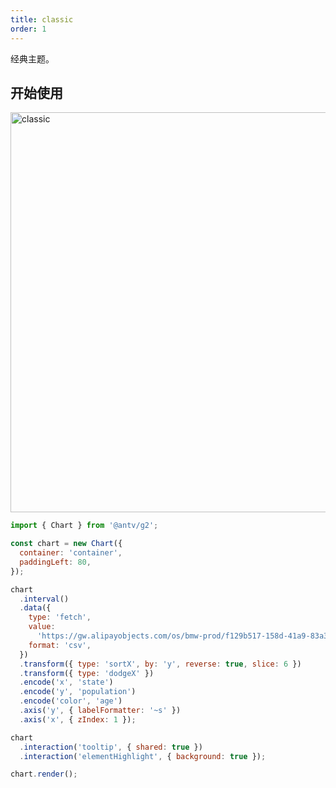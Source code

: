 ```yaml
---
title: classic
order: 1
---
```


经典主题。

## 开始使用

<img src="https://mdn.alipayobjects.com/huamei_qa8qxu/afts/img/A*dR5uQ5VtpeoAAAAAAAAAAAAADmJ7AQ/original" width=640 alt="classic">

```js
import { Chart } from '@antv/g2';

const chart = new Chart({
  container: 'container',
  paddingLeft: 80,
});

chart
  .interval()
  .data({
    type: 'fetch',
    value:
      'https://gw.alipayobjects.com/os/bmw-prod/f129b517-158d-41a9-83a3-3294d639b39e.csv',
    format: 'csv',
  })
  .transform({ type: 'sortX', by: 'y', reverse: true, slice: 6 })
  .transform({ type: 'dodgeX' })
  .encode('x', 'state')
  .encode('y', 'population')
  .encode('color', 'age')
  .axis('y', { labelFormatter: '~s' })
  .axis('x', { zIndex: 1 });

chart
  .interaction('tooltip', { shared: true })
  .interaction('elementHighlight', { background: true });

chart.render();
```
